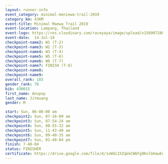 ```yaml
---
layout: runner-info 
event_category: minimal-meniewa-trail-2019 
category_km: 43KM 
event-title: Minimal Maewa Trail 2019 
event-location: Lampang, Thailand 
event-logo: https://res.cloudinary.com/raceyaya/image/upload/v1569072805/logo/minimal-trail_ktnvsp.jpg 
event-date:  14-Jul-19 
checkpoint-name2: W1 (T-2) 
checkpoint-name3: W2 (T-3) 
checkpoint-name4: W3 (T-4) 
checkpoint-name5: W5 (T-6) 
checkpoint-name6: W6 (T-7) 
checkpoint-name7: FINISH (T-8) 
checkpoint-name8: 
checkpoint-name9: 
overall_rank: 103
gender_rank: 78
bib: 430015
first_name: Anupop
last_name: Jitmuang
gender: M

start: Sun, 06-00-00 am
checkpoint2: Sun, 07-16-09 am
checkpoint3: Sun, 07-54-24 am
checkpoint4: Sun, 08-55-32 am
checkpoint5: Sun, 11-43-40 am
checkpoint6: Sun, 09-40-35 am
checkpoint7: Sun, 01-48-04 pm
finish: 7-48-04
status: FINISHER
certificate: https://drive.google.com/file/d/1xWdiIXZqkkCW6Fg9KslGHawEeN-HReqc/view?usp=sharing
---
```

